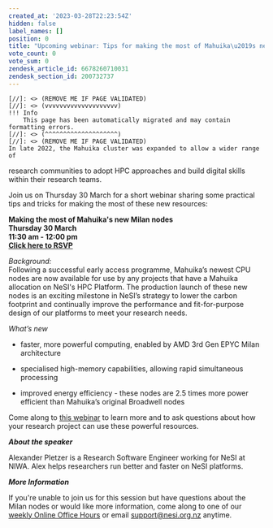 ```yaml
---
created_at: '2023-03-28T22:23:54Z'
hidden: false
label_names: []
position: 0
title: "Upcoming webinar: Tips for making the most of Mahuika\u2019s new Milan nodes"
vote_count: 0
vote_sum: 0
zendesk_article_id: 6678260710031
zendesk_section_id: 200732737
---
```



    [//]: <> (REMOVE ME IF PAGE VALIDATED)
    [//]: <> (vvvvvvvvvvvvvvvvvvvv)
    !!! Info
        This page has been automatically migrated and may contain formatting errors.
    [//]: <> (^^^^^^^^^^^^^^^^^^^^)
    [//]: <> (REMOVE ME IF PAGE VALIDATED)
    In late 2022, the Mahuika cluster was expanded to allow a wider range of
research communities to adopt HPC approaches and build digital skills
within their research teams.

Join us on Thursday 30 March for a short webinar sharing some practical
tips and tricks for making the most of these new resources:

**Making the most of Mahuika's new Milan nodes  
Thursday 30 March**  
**11:30 am - 12:00 pm**  
**[Click here to
RSVP](https://www.eventbrite.co.nz/e/webinar-making-the-most-of-mahuikas-new-milan-nodes-registration-557428302057)**

*Background:*  
Following a successful early access programme, Mahuika’s newest CPU
nodes are now available for use by any projects that have a Mahuika
allocation on NeSI's HPC Platform. The production launch of these new
nodes is an exciting milestone in NeSI’s strategy to lower the carbon
footprint and continually improve the performance and fit-for-purpose
design of our platforms to meet your research needs.

*What’s new*

-   faster, more powerful computing, enabled by AMD 3rd Gen EPYC Milan
    architecture

-   specialised high-memory capabilities, allowing rapid simultaneous
    processing

-   improved energy efficiency - these nodes are 2.5 times more power
    efficient than Mahuika’s original Broadwell nodes

Come along to [this
webinar](https://www.eventbrite.co.nz/e/webinar-making-the-most-of-mahuikas-new-milan-nodes-registration-557428302057)
to learn more and to ask questions about how your research project can
use these powerful resources.

***About the speaker***

Alexander Pletzer is a Research Software Engineer working for NeSI at
NIWA. Alex helps researchers run better and faster on NeSI platforms.

***More Information***

If you're unable to join us for this session but have questions about
the Milan nodes or would like more information, come along to one of our
[weekly Online Office
Hours](https://support.nesi.org.nz/hc/en-gb/articles/4830713922063) or
email <support@nesi.org.nz> anytime. 
